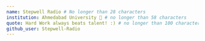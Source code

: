 ```yaml
---
name: Stepwell Radio # No longer than 28 characters
institution: Ahmedabad University 🚩 # no longer than 58 characters
quote: Hard Work always beats talent! :) # no longer than 100 characters, avoid using quotes(") to guarantee the format remains the same.
github_user: Stepwell-Radio
---
```


